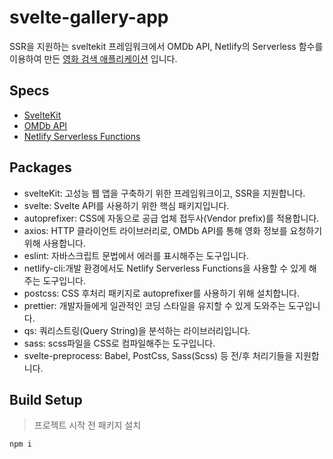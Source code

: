 # svelte-gallery-app
SSR을 지원하는 sveltekit 프레임워크에서 OMDb API, Netlify의 Serverless 함수를 이용하여 만든 [영화 검색 애플리케이션](https://kit.arong.bar/) 입니다.

## Specs
+ [SvelteKit](https://kit.svelte.dev/)
+ [OMDb API](https://omdbapi.com/)
+ [Netlify Serverless Functions](https://docs.netlify.com/functions/overview/)

## Packages
+ svelteKit: 고성능 웹 앱을 구축하기 위한 프레임워크이고, SSR을 지원합니다.
+ svelte: Svelte API를 사용하기 위한 핵심 패키지입니다.
+ autoprefixer: CSS에 자동으로 공급 업체 접두사(Vendor prefix)를 적용합니다.
+ axios: HTTP 클라이언트 라이브러리로, OMDb API를 통해 영화 정보를 요청하기 위해 사용합니다.
+ eslint: 자바스크립트 문법에서 에러를 표시해주는 도구입니다.
+ netlify-cli:개발 환경에서도 Netlify Serverless Functions을 사용할 수 있게 해주는 도구입니다.
+ postcss: CSS 후처리 패키지로 autoprefixer를 사용하기 위해 설치합니다.
+ prettier: 개발자들에게 일관적인 코딩 스타일을 유지할 수 있게 도와주는 도구입니다.
+ qs: 쿼리스트링(Query String)을 분석하는 라이브러리입니다.
+ sass: scss파일을 CSS로 컴파일해주는 도구입니다.
+ svelte-preprocess: Babel, PostCss, Sass(Scss) 등 전/후 처리기들을 지원합니다.

## Build Setup
> 프로젝트 시작 전 패키지 설치
```
npm i
```
